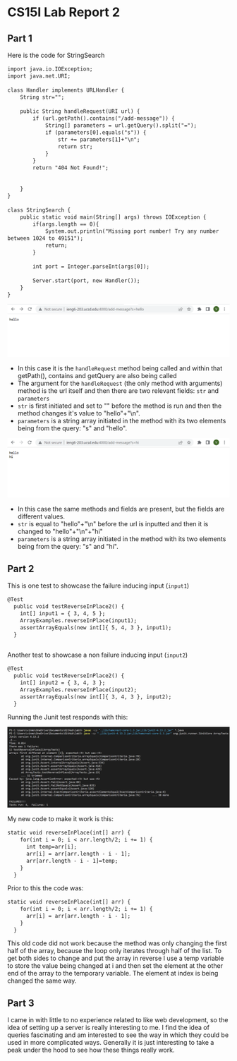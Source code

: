 # CS15l Lab Report 2
## Part 1

Here is the code for StringSearch

```
import java.io.IOException;
import java.net.URI;

class Handler implements URLHandler {
    String str="";

    public String handleRequest(URI url) {
        if (url.getPath().contains("/add-message")) {
            String[] parameters = url.getQuery().split("=");
            if (parameters[0].equals("s")) {
                str += parameters[1]+"\n";
                return str;
            }
        }
        return "404 Not Found!";
        
        
    }
}

class StringSearch {
    public static void main(String[] args) throws IOException {
        if(args.length == 0){
            System.out.println("Missing port number! Try any number between 1024 to 49151");
            return;
        }

        int port = Integer.parseInt(args[0]);

        Server.start(port, new Handler());
    }
}
```

![Image](labreport2_1.png)

- In this case it is the `handleRequest` method being called and within that getPath(), contains and getQuery are also being called
- The argument for the `handleRequest` (the only method with arguments) method is the url itself and then there are two relevant fields: `str` and `parameters`
- `str` is first initiated and set to "" before the method is run and then the method changes it's value to "hello"+"\n".
- `parameters` is a string array initiated in the method with its two elements being from the query: "s" and "hello". 

![Image](labreport2_2.png)

- In this case the same methods and fields are present, but the fields are different values.
- `str` is equal to "hello"+"\n" before the url is inputted and then it is changed to "hello"+"\n"+"hi"
- `parameters` is a string array initiated in the method with its two elements being from the query: "s" and "hi".

## Part 2

This is one test to showcase the failure inducing input (`input1`)
```
@Test  
  public void testReverseInPlace2() {
    int[] input1 = { 3, 4, 5 };
    ArrayExamples.reverseInPlace(input1);
    assertArrayEquals(new int[]{ 5, 4, 3 }, input1);
  }
  
```

Another test to showcase a non failure inducing input (`input2`)
```
@Test  
  public void testReverseInPlace2() {
    int[] input2 = { 3, 4, 3 };
    ArrayExamples.reverseInPlace(input2);
    assertArrayEquals(new int[]{ 3, 4, 3 }, input2);
  }
```

Running the Junit test responds with this:

![Image](labreport2_3.png)


My new code to make it work is this:

```
static void reverseInPlace(int[] arr) {
    for(int i = 0; i < arr.length/2; i += 1) {
      int temp=arr[i];
      arr[i] = arr[arr.length - i - 1];
      arr[arr.length - i - 1]=temp;
    }
  }
```
Prior to this the code was:

```
static void reverseInPlace(int[] arr) {
    for(int i = 0; i < arr.length/2; i += 1) {
      arr[i] = arr[arr.length - i - 1];
    }
  }
```

This old code did not work because the method was only changing the first half of the array, because the loop only iterates through half of the list. To get both sides to change  and put the array in reverse I use a temp variable to store the value being changed at i and then set the element at the other end of the array to the temporary variable. The element at index is being changed the same way.

## Part 3
I came in with little to no experience related to like web development, so the idea of setting up a server is really interesting to me. I find the idea of queries fascinating and am interested to see the way in which they could be used in more complicated ways. Generally it is just interesting to take a peak under the hood to see how these things really work.

